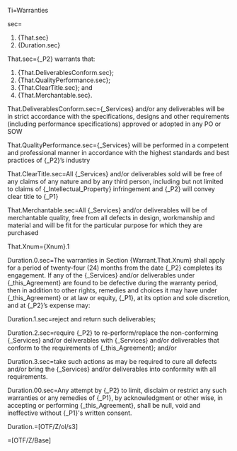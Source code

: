 Ti=Warranties

sec=<ol><li>{That.sec}<li>{Duration.sec}</ol>

That.sec={_P2} warrants that: <ol><li>{That.DeliverablesConform.sec};</li><li>{That.QualityPerformance.sec};</li><li>{That.ClearTitle.sec}; and </li><li>{That.Merchantable.sec}.</li></ol>

That.DeliverablesConform.sec={_Services} and/or any deliverables will be in strict accordance with the specifications, designs and other requirements (including performance specifications) approved or adopted in any PO or SOW

That.QualityPerformance.sec={_Services} will be performed in a competent and professional manner in accordance with the highest standards and best practices of {_P2}’s industry

That.ClearTitle.sec=All {_Services} and/or deliverables sold will be free of any claims of any nature and by any third person, including but not limited to claims of {_Intellectual_Property} infringement and {_P2} will convey clear title to {_P1}

That.Merchantable.sec=All {_Services} and/or deliverables will be of merchantable quality, free from all defects in design, workmanship and material and will be fit for the particular purpose for which they are purchased

That.Xnum={Xnum}.1

Duration.0.sec=The warranties in Section {Warrant.That.Xnum} shall apply for a period of twenty-four (24) months from the date {_P2} completes its engagement. If any of the {_Services} and/or deliverables under {_this_Agreement} are found to be defective during the warranty period, then in addition to other rights, remedies and choices it may have under {_this_Agreement} or at law or equity, {_P1}, at its option and sole discretion, and at {_P2}’s expense may:

Duration.1.sec=reject and return such deliverables;

Duration.2.sec=require {_P2} to re-perform/replace the non-conforming {_Services} and/or deliverables with {_Services} and/or deliverables that conform to the requirements of {_this_Agreement}; and/or

Duration.3.sec=take such actions as may be required to cure all defects and/or bring the {_Services} and/or deliverables into conformity with all requirements.

Duration.00.sec=Any attempt by {_P2} to limit, disclaim or restrict any such warranties or any remedies of {_P1}, by acknowledgment or other wise, in accepting or performing {_this_Agreement}, shall be null, void and ineffective without {_P1}'s written consent.
 
Duration.=[OTF/Z/ol/s3]

=[OTF/Z/Base]

